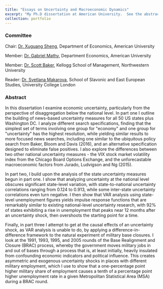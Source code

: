 ```yaml
---
title: "Essays on Uncertainty and Macroeconomic Dynamics"
excerpt: "My Ph.D dissertation at American University.  See the abstract within."
collection: portfolio
---
```


### Committee

Chair: [Dr. Xuguang Sheng](https://www.american.edu/cas/faculty/sheng.cfm), Department of Economics, American University

Member: [Dr. Gabriel Mathy](https://www.american.edu/cas/faculty/mathy.cfm), Department Economics, American University

Member: [Dr. Scott Baker](https://www.kellogg.northwestern.edu/faculty/directory/baker_scott_r.aspx), Kellogg School of Management, Northwestern University

Reader: [Dr. Svetlana Makarova](https://www.ucl.ac.uk/ssees/people/svetlana-makarova), School of Slavonic and East European Studies, University College London


### Abstract

In this dissertation I examine economic uncertainty, particularly from the perspective of disaggregation below the national level.  In part one I outline the building of news-based uncertainty measures for all 50 US states plus Washington DC.  I analyze different search specifications, finding that the simplest set of terms involving one group for "economy" and one group for "uncertainty" has the highest resolution, while yielding similar results to more focused news searches, including one similar to the ubiquitous policy search from Baker, Bloom and Davis (2016), and an alternative specification designed to eliminate false positives.  I also explore the differences between two other national uncertainty measures - the VIX stock market volatility index from the Chicago Board Options Exchange, and the unforecastable macroeconomic factors from Jurado, Ludvigson and Ng (2015).

In part two, I build upon the analysis of the state uncertainty measures begun in part one.  I show that analyzing uncertainty at the national level obscures significant state-level variation, with state-to-national uncertainty correlations ranging from 0.124 to 0.913, while some inter-state uncertainty correlations even turn negative.  I then show that VAR analysis using state-level unemployment figures yields impulse response functions that are remarkably similar to existing national-level uncertainty research, with 92% of states exhibiting a rise in unemployment that peaks near 12 months after an uncertainty shock, then overshoots the starting point for a time.

Finally, in part three I attempt to get at the causal effects of an uncertainty shock, as VAR analysis is unable to do, by applying a difference-in-difference framework to the natural experiment of military base closures.  I look at the 1991, 1993, 1995, and 2005 rounds of the Base Realignment and Closure (BRAC) process, whereby the government moves military jobs in and out of bases through a process that is, at least initially, heavily insulated from confounding economic indicators and political influence.  This creates asymmetric and exogenous uncertainty shocks in places with different military employment, which I use to show that a one-percentage point higher military share of employment causes a tenth of a percentage point higher unemployment rate in a given Metropolitan Statistical Area (MSA) during a BRAC round.
